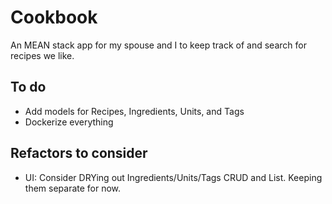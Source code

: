 # Cookbook
An MEAN stack app for my spouse and I to keep track of and search for recipes we like.

## To do
- Add models for Recipes, Ingredients, Units, and Tags
- Dockerize everything

## Refactors to consider
- UI: Consider DRYing out Ingredients/Units/Tags CRUD and List. Keeping them separate for now.
